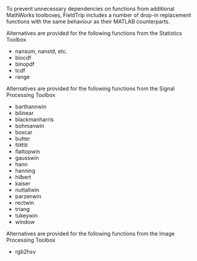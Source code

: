 To prevent unnecessary dependencies on functions from additional MathWorks toolboxes, FieldTrip includes a number of drop-in replacement functions with the same behaviour as their MATLAB counterparts.

Alternatives are provided for the following functions from the Statistics Toolbox

- nansum, nanstd, etc.
- biocdf
- binopdf
- tcdf
- range

Alternatives are provided for the following functions from the Signal Processing Toolbox

- barthannwin
- bilinear
- blackmanharris
- bohmanwin
- boxcar
- butter
- filtfilt
- flattopwin
- gausswin
- hann
- hanning
- hilbert
- kaiser
- nuttallwin
- parzenwin
- rectwin
- triang
- tukeywin
- window

Alternatives are provided for the following functions from the Image Processing Toolbox

- rgb2hsv
